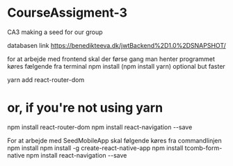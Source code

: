 # CourseAssigment-3
CA3 making a seed for our group

databasen link https://benedikteeva.dk/jwtBackend%2D1.0%2DSNAPSHOT/



for at arbejde med frontend skal der førse gang man henter programmet køres fælgende fra terminal
npm install
(npm install yarn) optional but faster

yarn add react-router-dom
# or, if you're not using yarn
npm install react-router-dom
 npm install react-navigation --save

For at arbejde med SeedMobileApp skal følgende køres fra commandlinjen
npm install
  npm install -g create-react-native-app
  npm install tcomb-form-native
  npm install react-navigation --save
